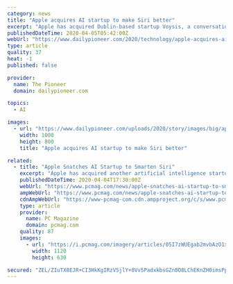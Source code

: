 ```yaml
---
category: news
title: "Apple acquires AI startup to make Siri better"
excerpt: "Apple has acquired Dublin-based startup Voysis, a conversational artificial intelligence (AI) platform that enables third parties to integrate high quality voice and natural language capabilities into their products. The Cupertino-based tech giant is expected to use Voysis' technology to improve its virtual assistant Siri and the financial ..."
publishedDateTime: 2020-04-05T05:42:00Z
webUrl: "https://www.dailypioneer.com/2020/technology/apple-acquires-ai-startup-to-make-siri-better.html"
type: article
quality: 37
heat: -1
published: false

provider:
  name: The Pioneer
  domain: dailypioneer.com

topics:
  - AI

images:
  - url: "https://www.dailypioneer.com/uploads/2020/story/images/big/apple-acquires-ai-startup-to-make-siri-better-2020-04-05.jpg"
    width: 1000
    height: 800
    title: "Apple acquires AI startup to make Siri better"

related:
  - title: "Apple Snatches AI Startup to Smarten Siri"
    excerpt: "Apple has acquired another artificial intelligence startup, according to Bloomberg. Voysis, a Dublin-based startup, will join Apple and aim to improve Siri's ability to understand a person's natural language. It focused on shopping-related voice commands ..."
    publishedDateTime: 2020-04-04T17:30:00Z
    webUrl: "https://www.pcmag.com/news/apple-snatches-ai-startup-to-smarten-siri"
    ampWebUrl: "https://www.pcmag.com/news/apple-snatches-ai-startup-to-smarten-siri?amp=true"
    cdnAmpWebUrl: "https://www-pcmag-com.cdn.ampproject.org/c/s/www.pcmag.com/news/apple-snatches-ai-startup-to-smarten-siri?amp=true"
    type: article
    provider:
      name: PC Magazine
      domain: pcmag.com
    quality: 87
    images:
      - url: "https://i.pcmag.com/imagery/articles/05I7zWUEgab2mvbAzO1x3cC-2.fit_lim.size_1200x630.v_1586015093.png"
        width: 1120
        height: 630

secured: "ZEL/ZIuTX8EJR+CI3HkKgIRzV5jlY+0Vv5PadxkbsGZn0O8LChEKnZH0imsPpsuvoSe2M8tFREsxDkjG0xoXukqNVr1q/yozJz/5plOj/YrVoW6eVQ0lMrQ08lF0eEAOYB5KGPxuZ8cFzXBbASUFGVspD97+et+60hT5QK1KcQs2/kxPCq3J5uq1LqYrV1Ndj4O0MNELaYhR/w07J2jR7V+7hvh4ZAJKsqep4yEpROadLNBY822pFiLYL4CnwxRvqLOZLk8RrNVSs0oHKUHENo0PKm0NeOribCGUp4w9K59+E0W4Fe3w8o9REynkYM6iDLHpOKYCf5wECJhTheYD96JZYxqalwdm/eVUpXCrtBDkxXeGMQvw6G+Id1EhprU39+qN5obDTd2sHnDeX8nYs6JTGpDOmcIPFYDpV/R/so7vVIln/U3jvRzS4aiUxfL6iLELYZ3U5fl3Y7Nx1wCIpCw7JXNsmh3u81n8sYoPHQE=;tswa4jniibObeS7jibf2aw=="
---
```


